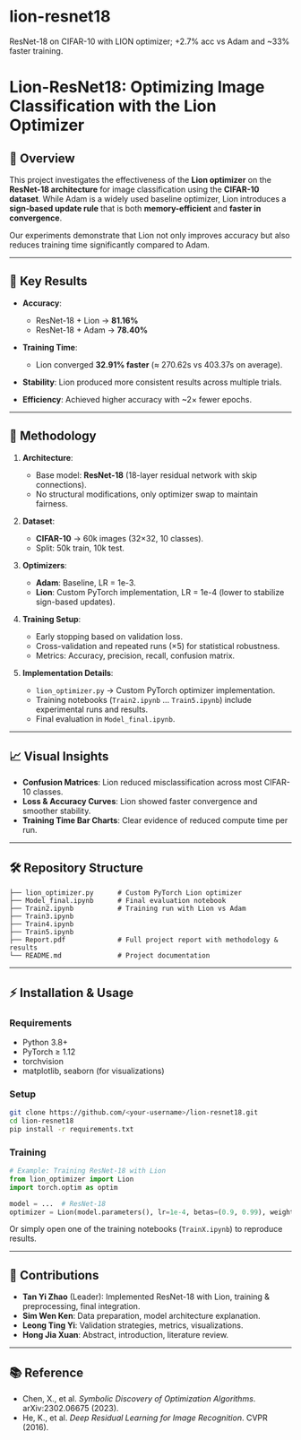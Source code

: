 # lion-resnet18
ResNet-18 on CIFAR-10 with LION optimizer; +2.7% acc vs Adam and ~33% faster training.

# Lion-ResNet18: Optimizing Image Classification with the Lion Optimizer

## 📌 Overview

This project investigates the effectiveness of the **Lion optimizer** on the **ResNet-18 architecture** for image classification using the **CIFAR-10 dataset**.
While Adam is a widely used baseline optimizer, Lion introduces a **sign-based update rule** that is both **memory-efficient** and **faster in convergence**.

Our experiments demonstrate that Lion not only improves accuracy but also reduces training time significantly compared to Adam.

---

## 🚀 Key Results

* **Accuracy**:

  * ResNet-18 + Lion → **81.16%**
  * ResNet-18 + Adam → **78.40%**
* **Training Time**:

  * Lion converged **32.91% faster** (≈ 270.62s vs 403.37s on average).
* **Stability**: Lion produced more consistent results across multiple trials.
* **Efficiency**: Achieved higher accuracy with \~2× fewer epochs.

---

## 🔬 Methodology

1. **Architecture**:

   * Base model: **ResNet-18** (18-layer residual network with skip connections).
   * No structural modifications, only optimizer swap to maintain fairness.

2. **Dataset**:

   * **CIFAR-10** → 60k images (32×32, 10 classes).
   * Split: 50k train, 10k test.

3. **Optimizers**:

   * **Adam**: Baseline, LR = 1e-3.
   * **Lion**: Custom PyTorch implementation, LR = 1e-4 (lower to stabilize sign-based updates).

4. **Training Setup**:

   * Early stopping based on validation loss.
   * Cross-validation and repeated runs (×5) for statistical robustness.
   * Metrics: Accuracy, precision, recall, confusion matrix.

5. **Implementation Details**:

   * `lion_optimizer.py` → Custom PyTorch optimizer implementation.
   * Training notebooks (`Train2.ipynb` … `Train5.ipynb`) include experimental runs and results.
   * Final evaluation in `Model_final.ipynb`.

---

## 📈 Visual Insights

* **Confusion Matrices**: Lion reduced misclassification across most CIFAR-10 classes.
* **Loss & Accuracy Curves**: Lion showed faster convergence and smoother stability.
* **Training Time Bar Charts**: Clear evidence of reduced compute time per run.

---

## 🛠️ Repository Structure

```
├── lion_optimizer.py      # Custom PyTorch Lion optimizer
├── Model_final.ipynb      # Final evaluation notebook
├── Train2.ipynb           # Training run with Lion vs Adam
├── Train3.ipynb
├── Train4.ipynb
├── Train5.ipynb
├── Report.pdf             # Full project report with methodology & results
└── README.md              # Project documentation
```

---

## ⚡ Installation & Usage

### Requirements

* Python 3.8+
* PyTorch ≥ 1.12
* torchvision
* matplotlib, seaborn (for visualizations)

### Setup

```bash
git clone https://github.com/<your-username>/lion-resnet18.git
cd lion-resnet18
pip install -r requirements.txt
```

### Training

```python
# Example: Training ResNet-18 with Lion
from lion_optimizer import Lion
import torch.optim as optim

model = ...  # ResNet-18
optimizer = Lion(model.parameters(), lr=1e-4, betas=(0.9, 0.99), weight_decay=1e-2)
```

Or simply open one of the training notebooks (`TrainX.ipynb`) to reproduce results.

---

## 🎯 Contributions

* **Tan Yi Zhao** (Leader): Implemented ResNet-18 with Lion, training & preprocessing, final integration.
* **Sim Wen Ken**: Data preparation, model architecture explanation.
* **Leong Ting Yi**: Validation strategies, metrics, visualizations.
* **Hong Jia Xuan**: Abstract, introduction, literature review.

---

## 📚 Reference

* Chen, X., et al. *Symbolic Discovery of Optimization Algorithms*. arXiv:2302.06675 (2023).
* He, K., et al. *Deep Residual Learning for Image Recognition*. CVPR (2016).


